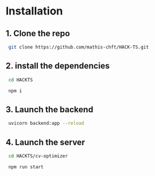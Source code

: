 # Installation
## 1. Clone the repo

```bash
 git clone https://github.com/mathis-chft/HACK-TS.git
```
## 2. install the dependencies
```bash
 cd HACKTS
```
```bash
 npm i
```
## 3. Launch the backend
```bash
 uvicorn backend:app --reload
```
## 4. Launch the server
```bash
 cd HACKTS/cv-optimizer
```

```bash
 npm run start
```
